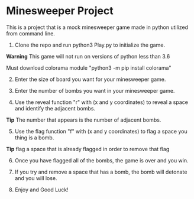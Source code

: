 # Minesweeper Project
This is a project that is a mock minesweeper game made in python utilized from command line.

1. Clone the repo and run python3 Play.py to initialize the game.

**Warning** 
This game will not run on versions of python less than 3.6

Must download colorama module "python3 -m pip install colorama"

2. Enter the size of board you want for your minesweeper game.

3. Enter the number of bombs you want in your minesweeper game.

4. Use the reveal function "r" with (x and y coordinates) to reveal a space and identify the adjacent bombs.

**Tip**
The number that appears is the number of adjacent bombs.

5. Use the flag function "f" with (x and y coordinates) to flag a space you thing is a bomb.

**Tip** flag a space that is already flagged in order to remove that flag

6. Once you have flagged all of the bombs, the game is over and you win.

7. If you try and remove a space that has a bomb,  the bomb will detonate and you will lose.

8.  Enjoy and Good Luck!


